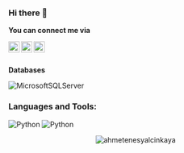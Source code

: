 ### Hi there 👋

**You can connect me via**

<a href="https://www.linkedin.com/in/ahmet-enes-yal%C3%A7inkaya-965060120/">
  <img align="left" alt="Ahmet's LinkedIn" width="22px" src="https://raw.githubusercontent.com/peterthehan/peterthehan/master/assets/linkedin.svg" />
</a>
<a href="https://www.udemy.com/course/2021-computer-vision-opencv-a-ztm/?referralCode=9E65AE8D62503FE948AC">
  <img align="left" alt="Ahmet's Udemy" width="22px" src="https://raw.githubusercontent.com/peterthehan/peterthehan/master/assets/linkedin.svg" />
</a>
<a href="https://ahmetenesyalcinkaya.medium.com/">
  <img align="left" alt="Ahmet's Medium" width="22px" src="https://raw.githubusercontent.com/peterthehan/peterthehan/master/assets/linkedin.svg" />
</a>
<br />
<br />

**Databases**

![MicrosoftSQLServer](https://img.shields.io/badge/Microsoft%20SQL%20Sever-CC2927?style=for-the-badge&logo=microsoft%20sql%20server&logoColor=white)


<h3 align="left">Languages and Tools:</h3>

![Python](https://img.shields.io/badge/python-3670A0?style=for-the-badge&logo=python&logoColor=ffdd54)
![Python](https://img.shields.io/badge/numpy-F54A2A?style=for-the-badge&logo=numpy&logoColor=green)

<p align="center"> <img src="https://github-readme-stats.vercel.app/api?username=ahmetenesyalcinkaya&show_icons=true&" alt="ahmetenesyalcinkaya" />

